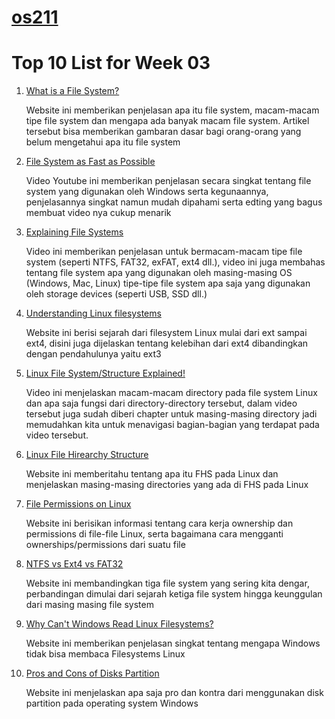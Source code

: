 # [os211](https://rafimoreno.github.io/os211/)
# Top 10 List for Week 03
1. [What is a File System?](https://www.howtogeek.com/196051/htg-explains-what-is-a-file-system-and-why-are-there-so-many-of-them/)
    
    Website ini memberikan penjelasan apa itu file system, macam-macam tipe file system dan mengapa ada banyak macam file system. 
    Artikel tersebut bisa memberikan gambaran dasar bagi orang-orang yang belum mengetahui apa itu file system

2. [File System as Fast as Possible](https://www.youtube.com/watch?v=BV0-EPUYuQc&ab_channel=Techquickie)

   Video Youtube ini memberikan penjelasan secara singkat tentang file system yang digunakan oleh Windows serta
   kegunaannya, penjelasannya singkat namun mudah dipahami serta edting yang bagus membuat video nya cukup menarik
   
3. [Explaining File Systems](https://www.youtube.com/watch?v=_h30HBYxtws&ab_channel=ExplainingComputers)

   Video ini memberikan penjelasan untuk bermacam-macam tipe file system (seperti NTFS, FAT32, exFAT, ext4 dll.),
   video ini juga membahas tentang file system apa yang digunakan oleh masing-masing OS (Windows, Mac, Linux) 
   tipe-tipe file system apa saja yang digunakan oleh storage devices (seperti USB, SSD dll.)
   
4. [Understanding Linux filesystems](https://opensource.com/article/18/4/ext4-filesystem)

   Website ini berisi sejarah dari filesystem Linux mulai dari ext sampai ext4, disini juga dijelaskan
   tentang kelebihan dari ext4 dibandingkan dengan pendahulunya yaitu ext3
   
5. [Linux File System/Structure Explained!](https://www.youtube.com/watch?v=HbgzrKJvDRw&ab_channel=DorianDotSlash) 

   Video ini menjelaskan macam-macam directory pada file system Linux dan apa saja fungsi dari directory-directory 
   tersebut, dalam video tersebut juga sudah diberi chapter untuk masing-masing directory jadi memudahkan kita
   untuk menavigasi bagian-bagian yang terdapat pada video tersebut.
   
6. [Linux File Hirearchy Structure](https://www.geeksforgeeks.org/linux-file-hierarchy-structure/)

   Website ini memberitahu tentang apa itu FHS pada Linux dan menjelaskan masing-masing directories 
   yang ada di FHS pada Linux
 
7. [File Permissions on Linux](https://www.guru99.com/file-permissions.html) 
    
   Website ini berisikan informasi tentang cara kerja ownership dan permissions di file-file Linux, serta
   bagaimana cara mengganti ownerships/permissions dari suatu file
   
8. [NTFS vs Ext4 vs FAT32](https://www.geekboots.com/story/ntfs-vs-ext4-vs-fat32)

   Website ini membandingkan tiga file system yang sering kita dengar, perbandingan dimulai dari
   sejarah ketiga file system hingga keunggulan dari masing masing file system
 
9. [Why Can't Windows Read Linux Filesystems?](https://unix.stackexchange.com/questions/496874/why-cant-windows-read-linux-filesystems)

   Website ini memberikan penjelasan singkat tentang mengapa Windows tidak bisa membaca Filesystems Linux
   
10. [Pros and Cons of Disks Partition](https://www.makeuseof.com/tag/partition-hard-drive-explained/)

    Website ini menjelaskan apa saja pro dan kontra dari menggunakan disk partition pada operating
    system Windows 
